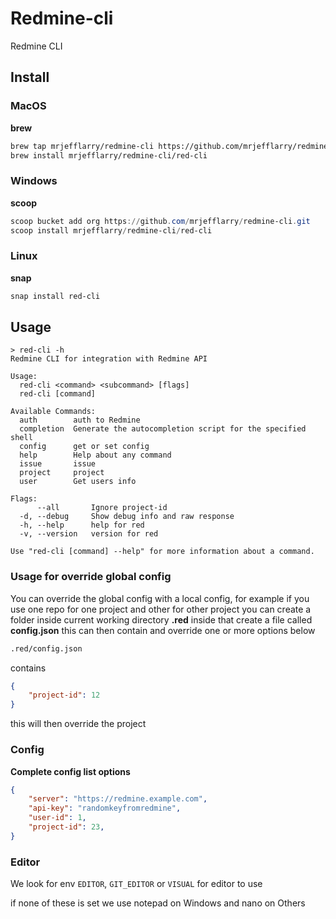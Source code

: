 # Redmine-cli

Redmine CLI

## Install

### MacOS

**brew**

```bash
brew tap mrjefflarry/redmine-cli https://github.com/mrjefflarry/redmine-cli
brew install mrjefflarry/redmine-cli/red-cli
```

### Windows

**scoop**

```powershell
scoop bucket add org https://github.com/mrjefflarry/redmine-cli.git
scoop install mrjefflarry/redmine-cli/red-cli
```

### Linux

**snap**

```bash
snap install red-cli
```

## Usage

```
> red-cli -h
Redmine CLI for integration with Redmine API

Usage:
  red-cli <command> <subcommand> [flags]
  red-cli [command]

Available Commands:
  auth        auth to Redmine
  completion  Generate the autocompletion script for the specified shell
  config      get or set config
  help        Help about any command
  issue       issue
  project     project
  user        Get users info

Flags:
      --all       Ignore project-id
  -d, --debug     Show debug info and raw response
  -h, --help      help for red
  -v, --version   version for red

Use "red-cli [command] --help" for more information about a command.
```

### Usage for override global config

You can override the global config with a local config, for example if you use one repo for one project and other for other project you can create a folder inside current working directory **.red** inside that create a file called **config.json** this can then contain and override one or more options below

```bash
.red/config.json
```

contains 

```json
{
    "project-id": 12
}
```

this will then override the project

### Config

**Complete config list options**

```json
{
    "server": "https://redmine.example.com",
    "api-key": "randomkeyfromredmine",
    "user-id": 1,
    "project-id": 23,
}
```

### Editor

We look for env `EDITOR`, `GIT_EDITOR` or `VISUAL` for editor to use

if none of these is set we use notepad on Windows and nano on Others